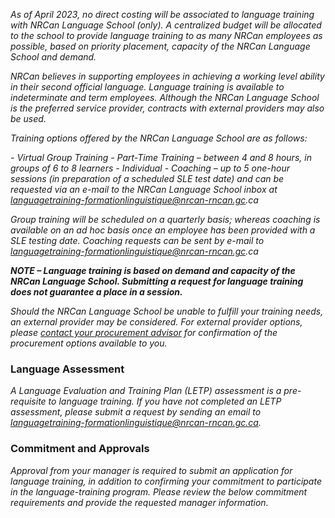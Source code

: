 ﻿_As of April 2023, no direct costing will be associated to language training with NRCan Language School (only). A centralized budget will be allocated to the school to provide language training to as many NRCan employees as possible, based on priority placement, capacity of the NRCan Language School and demand._

_NRCan believes in supporting employees in achieving a working level ability in their second official language. Language training is available to indeterminate and term employees. Although the NRCan Language School is the preferred service provider, contracts with external providers may also be used._

_Training options offered by the NRCan Language School are as follows:_

_- Virtual Group Training - Part-Time Training – between 4 and 8 hours, in groups of 6 to 8 learners_
_- Individual - Coaching – up to 5 one-hour sessions (in preparation of a scheduled SLE test date) and can be requested via an e-mail to the NRCan Language School inbox at languagetraining-formationlinguistique@nrcan-rncan.gc.ca_

_Group training will be scheduled on a quarterly basis; whereas coaching is available on an ad hoc basis once an employee has been provided with a SLE testing date. Coaching requests can be sent by e-mail to languagetraining-formationlinguistique@nrcan-rncan.gc.ca_

**_NOTE – Language training is based on demand and capacity of the NRCan Language School. Submitting a request for language training does not guarantee a place in a session._**

_Should the NRCan Language School be unable to fulfill your training needs, an external provider may be considered. For external provider options, please_ [_contact your procurement advisor_](https://gcdocs.gc.ca/nrcan-rncan/llisapi.dll/link/19125621) _for confirmation of the procurement options available to you._


### Language Assessment

_A Language Evaluation and Training Plan (LETP) assessment is a pre-requisite to language training. If you have not completed an LETP assessment, please submit a request by sending an email to languagetraining-formationlinguistique@nrcan-rncan.gc.ca._

### Commitment and Approvals

_Approval from your manager is required to submit an application for language training, in addition to confirming your commitment to participate in the language-training program. Please review the below commitment requirements and provide the requested manager information._

